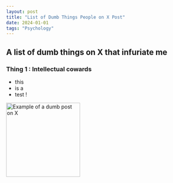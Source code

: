 ```yaml
---
layout: post
title: "List of Dumb Things People on X Post"
date: 2024-01-01
tags: "Psychology"
---
```

## A list of dumb things on X that infuriate me 

### Thing 1 : Intellectual cowards

- this
- is a
- test !

<img src="https://OneCissonius.github.io//images/_avatar_/a.jpg" height="200" alt="Example of a dumb post on X">
